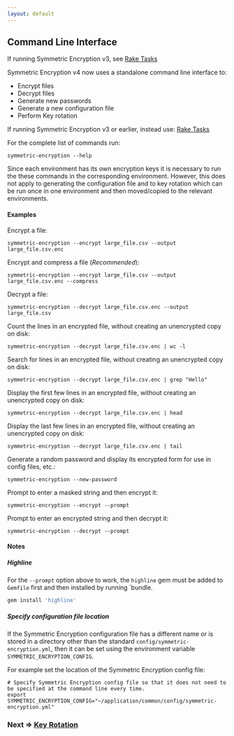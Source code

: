 ```yaml
---
layout: default
---
```


## Command Line Interface

If running Symmetric Encryption v3, see [Rake Tasks](rake_tasks.html)

Symmetric Encryption v4 now uses a standalone command line interface to:
* Encrypt files
* Decrypt files
* Generate new passwords
* Generate a new configuration file
* Perform Key rotation

If running Symmetric Encryption v3 or earlier, instead use: [Rake Tasks](rake_tasks.html)

For the complete list of commands run:

    symmetric-encryption --help

Since each environment has its own encryption keys it is necessary to run the these commands in the corresponding
environment. However, this does not apply to generating the configuration file and to key rotation which can be
run once in one environment and then moved/copied to the relevant environments.

#### Examples

Encrypt a file:

    symmetric-encryption --encrypt large_file.csv --output large_file.csv.enc

Encrypt and compress a file (_Recommended_):

    symmetric-encryption --encrypt large_file.csv --output large_file.csv.enc --compress

Decrypt a file:

    symmetric-encryption --decrypt large_file.csv.enc --output large_file.csv
    
Count the lines in an encrypted file, without creating an unencrypted copy on disk:

    symmetric-encryption --decrypt large_file.csv.enc | wc -l

Search for lines in an encrypted file, without creating an unencrypted copy on disk:

    symmetric-encryption --decrypt large_file.csv.enc | grep "Hello"

Display the first few lines in an encrypted file, without creating an unencrypted copy on disk:

    symmetric-encryption --decrypt large_file.csv.enc | head

Display the last few lines in an encrypted file, without creating an unencrypted copy on disk:

    symmetric-encryption --decrypt large_file.csv.enc | tail

Generate a random password and display its encrypted form for use in config files, etc.:

    symmetric-encryption --new-password

Prompt to enter a masked string and then encrypt it:

    symmetric-encryption --encrypt --prompt
    
Prompt to enter an encrypted string and then decrypt it:

    symmetric-encryption --decrypt --prompt
    
#### Notes

##### Highline

For the `--prompt` option above to work, the `highline` gem must be added to `Gemfile` first and
then installed by running `bundle.

~~~ruby
gem install 'highline'
~~~

##### Specify configuration file location

If the Symmetric Encryption configuration file has a different name or is stored in a directory other than
the standard `config/symmetric-encryption.yml`, then it can be set using the environment variable 
`SYMMETRIC_ENCRYPTION_CONFIG`.

For example set the location of the Symmetric Encryption config file:
~~~shell
# Specify Symmetric Encryption config file so that it does not need to be specified at the command line every time.
export SYMMETRIC_ENCRYPTION_CONFIG="~/application/common/config/symmetric-encryption.yml"
~~~

### Next => [Key Rotation](key_rotation.html)

